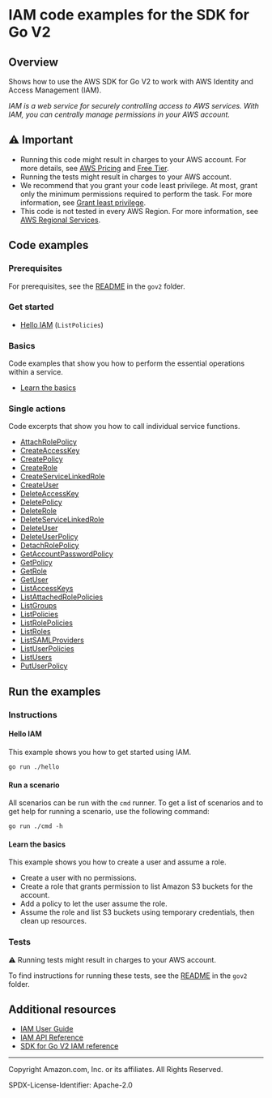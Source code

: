# IAM code examples for the SDK for Go V2

## Overview

Shows how to use the AWS SDK for Go V2 to work with AWS Identity and Access Management (IAM).

<!--custom.overview.start-->
<!--custom.overview.end-->

_IAM is a web service for securely controlling access to AWS services. With IAM, you can centrally manage permissions in your AWS account._

## ⚠ Important

* Running this code might result in charges to your AWS account. For more details, see [AWS Pricing](https://aws.amazon.com/pricing/) and [Free Tier](https://aws.amazon.com/free/).
* Running the tests might result in charges to your AWS account.
* We recommend that you grant your code least privilege. At most, grant only the minimum permissions required to perform the task. For more information, see [Grant least privilege](https://docs.aws.amazon.com/IAM/latest/UserGuide/best-practices.html#grant-least-privilege).
* This code is not tested in every AWS Region. For more information, see [AWS Regional Services](https://aws.amazon.com/about-aws/global-infrastructure/regional-product-services).

<!--custom.important.start-->
<!--custom.important.end-->

## Code examples

### Prerequisites

For prerequisites, see the [README](../README.md#Prerequisites) in the `gov2` folder.


<!--custom.prerequisites.start-->
<!--custom.prerequisites.end-->

### Get started

- [Hello IAM](hello/hello.go#L4) (`ListPolicies`)


### Basics

Code examples that show you how to perform the essential operations within a service.

- [Learn the basics](scenarios/scenario_assume_role.go)


### Single actions

Code excerpts that show you how to call individual service functions.

- [AttachRolePolicy](actions/roles.go#L133)
- [CreateAccessKey](actions/users.go#L175)
- [CreatePolicy](actions/policies.go#L46)
- [CreateRole](actions/roles.go#L46)
- [CreateServiceLinkedRole](actions/roles.go#L98)
- [CreateUser](actions/users.go#L74)
- [DeleteAccessKey](actions/users.go#L193)
- [DeletePolicy](actions/policies.go#L114)
- [DeleteRole](actions/roles.go#L201)
- [DeleteServiceLinkedRole](actions/roles.go#L118)
- [DeleteUser](actions/users.go#L160)
- [DeleteUserPolicy](actions/users.go#L144)
- [DetachRolePolicy](actions/roles.go#L167)
- [GetAccountPasswordPolicy](actions/account.go#L26)
- [GetPolicy](actions/policies.go#L96)
- [GetRole](actions/roles.go#L81)
- [GetUser](actions/users.go#L47)
- [ListAccessKeys](actions/users.go#L209)
- [ListAttachedRolePolicies](actions/roles.go#L149)
- [ListGroups](actions/groups.go#L27)
- [ListPolicies](actions/policies.go#L28)
- [ListRolePolicies](actions/roles.go#L183)
- [ListRoles](actions/roles.go#L28)
- [ListSAMLProviders](actions/account.go#L44)
- [ListUserPolicies](actions/users.go#L126)
- [ListUsers](actions/users.go#L29)
- [PutUserPolicy](actions/users.go#L92)


<!--custom.examples.start-->
<!--custom.examples.end-->

## Run the examples

### Instructions


<!--custom.instructions.start-->
<!--custom.instructions.end-->

#### Hello IAM

This example shows you how to get started using IAM.

```
go run ./hello
```

#### Run a scenario

All scenarios can be run with the `cmd` runner. To get a list of scenarios
and to get help for running a scenario, use the following command:

```
go run ./cmd -h
```
#### Learn the basics

This example shows you how to create a user and assume a role. 

- Create a user with no permissions.
- Create a role that grants permission to list Amazon S3 buckets for the account.
- Add a policy to let the user assume the role.
- Assume the role and list S3 buckets using temporary credentials, then clean up resources.

<!--custom.basic_prereqs.iam_Scenario_CreateUserAssumeRole.start-->
<!--custom.basic_prereqs.iam_Scenario_CreateUserAssumeRole.end-->


<!--custom.basics.iam_Scenario_CreateUserAssumeRole.start-->
<!--custom.basics.iam_Scenario_CreateUserAssumeRole.end-->


### Tests

⚠ Running tests might result in charges to your AWS account.


To find instructions for running these tests, see the [README](../README.md#Tests)
in the `gov2` folder.



<!--custom.tests.start-->
<!--custom.tests.end-->

## Additional resources

- [IAM User Guide](https://docs.aws.amazon.com/IAM/latest/UserGuide/introduction.html)
- [IAM API Reference](https://docs.aws.amazon.com/IAM/latest/APIReference/welcome.html)
- [SDK for Go V2 IAM reference](https://pkg.go.dev/github.com/aws/aws-sdk-go-v2/service/iam)

<!--custom.resources.start-->
<!--custom.resources.end-->

---

Copyright Amazon.com, Inc. or its affiliates. All Rights Reserved.

SPDX-License-Identifier: Apache-2.0